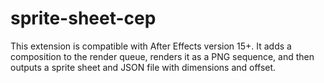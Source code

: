 # sprite-sheet-cep

This extension is compatible with After Effects version 15+. It adds a composition to the render queue, renders it as a PNG sequence, and then outputs a sprite sheet and JSON file with dimensions and offset.
